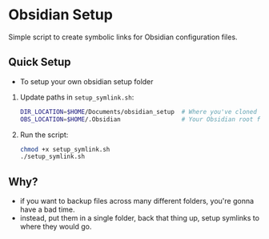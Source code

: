 # Obsidian Setup 

Simple script to create symbolic links for Obsidian configuration files.

## Quick Setup

- To setup your own obsidian setup folder

1. Update paths in `setup_symlink.sh`:
   ```bash
   DIR_LOCATION=$HOME/Documents/obsidian_setup  # Where you've cloned this repo on your computer
   OBS_LOCATION=$HOME/.Obsidian                 # Your Obsidian root folder
   ```

2. Run the script:
   ```bash
   chmod +x setup_symlink.sh
   ./setup_symlink.sh
   ```

## Why?

- if you want to backup files across many different folders, you're gonna have a bad time.
- instead, put them in a single folder, back that thing up, setup symlinks to where they would go.
